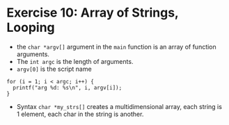 # Exercise 10: Array of Strings, Looping

* the ```char *argv[]``` argument in the ```main``` function is an array of function arguments.
* The ```int argc``` is the length of arguments.
* ```argv[0]``` is the script name

```
for (i = 1; i < argc; i++) {
  printf("arg %d: %s\n", i, argv[i]);
}

```

* Syntax ```char *my_strs[]``` creates a multidimensional array, each string is 1 element, each char in the string is another.
